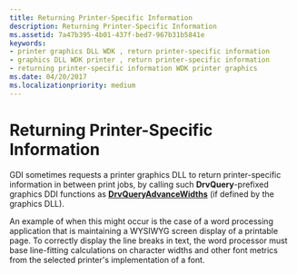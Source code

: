 ```yaml
---
title: Returning Printer-Specific Information
description: Returning Printer-Specific Information
ms.assetid: 7a47b395-4b01-437f-bed7-967b31b5841e
keywords:
- printer graphics DLL WDK , return printer-specific information
- graphics DLL WDK printer , return printer-specific information
- returning printer-specific information WDK printer graphics
ms.date: 04/20/2017
ms.localizationpriority: medium
---
```


# Returning Printer-Specific Information





GDI sometimes requests a printer graphics DLL to return printer-specific information in between print jobs, by calling such **DrvQuery**-prefixed graphics DDI functions as [**DrvQueryAdvanceWidths**](https://docs.microsoft.com/windows/desktop/api/winddi/nf-winddi-drvqueryadvancewidths) (if defined by the graphics DLL).

An example of when this might occur is the case of a word processing application that is maintaining a WYSIWYG screen display of a printable page. To correctly display the line breaks in text, the word processor must base line-fitting calculations on character widths and other font metrics from the selected printer's implementation of a font.

 

 




